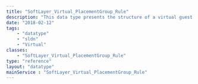 ```yaml
---
title: "SoftLayer_Virtual_PlacementGroup_Rule"
description: "This data type presents the structure of a virtual guest placement group rule. "
date: "2018-02-12"
tags:
    - "datatype"
    - "sldn"
    - "Virtual"
classes:
    - "SoftLayer_Virtual_PlacementGroup_Rule"
type: "reference"
layout: "datatype"
mainService : "SoftLayer_Virtual_PlacementGroup_Rule"
---
```

